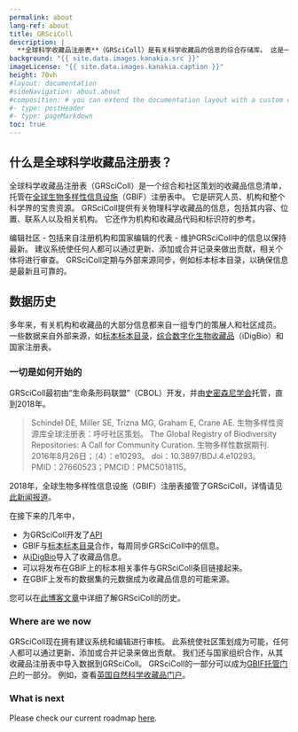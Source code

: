 ```yaml
---
permalink: about
lang-ref: about
title: GRSciColl
description: |
  **全球科学收藏品注册表**（GRSciColl）是有关科学收藏品的信息的综合存储库。 这是一个由“生命条形码联盟”（CBOL）的合作机构之前的工作构建而成的社区驱动的倡议项目。
background: "{{ site.data.images.kanakia.src }}"
imageLicense: "{{ site.data.images.kanakia.caption }}"
height: 70vh
#layout: documentation
#sideNavigation: about.about
#composition: # you can extend the documentation layout with a custom composition
#- type: postHeader
#- type: pageMarkdown
toc: true
---
```


## 什么是全球科学收藏品注册表？

全球科学收藏品注册表（GRSciColl）是一个综合和社区策划的收藏品信息清单，托管在[全球生物多样性信息设施](https://www.gbif.org/)（GBIF）注册表中。 它是研究人员、机构和整个科学界的宝贵资源。 GRSciColl提供有关物理科学收藏品的信息，包括其内容、位置、联系人以及相关机构。 它还作为机构和收藏品代码和标识符的参考。

编辑社区 - 包括来自注册机构和国家编辑的代表 - 维护GRSciColl中的信息以保持最新。 建议系统使任何人都可以通过更新、添加或合并记录来做出贡献，相关个体将进行审查。 GRSciColl定期与外部来源同步，例如标本标本目录，以确保信息是最新且可靠的。


## 数据历史

多年来，有关机构和收藏品的大部分信息都来自一组专门的策展人和社区成员。 一些数据来自外部来源，如[标本标本目录](https://sweetgum.nybg.org/science/ih/)，[综合数字化生物收藏品](https://www.idigbio.org/)（iDigBio）和国家注册表。

### 一切是如何开始的

GRSciColl最初由“生命条形码联盟”（CBOL）开发，并由[史密森尼学会](https://www.si.edu)托管，直到2018年。

> Schindel DE, Miller SE, Trizna MG, Graham E, Crane AE. 生物多样性资源库全球注册表：呼吁社区策划。 The Global Registry of Biodiversity Repositories: A Call for Community Curation. 生物多样性数据期刊. 2016年8月26日；（4）：e10293。 doi：10.3897/BDJ.4.e10293。 PMID：27660523；PMCID：PMC5018115。

2018年，全球生物多样性信息设施（GBIF）注册表接管了GRSciColl，详情请见[此新闻报道](https://www.gbif.org/news/5kyAslpqTVxYqZTwYn1cub/gbif-provides-new-home-for-the-global-registry-of-scientific-collections)。

在接下来的几年中，
* 为GRSciColl开发了[API](/zh/api)
* GBIF与[标本标本目录](https://sweetgum.nybg.org/science/ih/)合作，每周同步GRSciColl中的信息。
* 从[iDigBio](https://www.idigbio.org)导入了收藏品信息。
* 可以将发布在GBIF上的标本相关事件与GRSciColl条目链接起来。
* 在GBIF上发布的数据集的元数据成为收藏品信息的可能来源。

您可以在[此博客文章](https://data-blog.gbif.org/post/grscicoll-2021/)中详细了解GRSciColl的历史。

### Where are we now

GRSciColl现在拥有建议系统和编辑进行审核。 此系统使社区策划成为可能，任何人都可以通过更新、添加或合并记录来做出贡献。 我们还与国家组织合作，从其收藏品注册表中导入数据到GRSciColl。 GRSciColl的一部分可以成为[GBIF托管门户](https://www.gbif.org/hosted-portals)的一部分。 例如，查看[英国自然科学收藏品门户](https://data.dissco-uk.org)。

### What is next

Please check our current roadmap [here](https://github.com/gbif/registry/blob/dev/roadmap-grscicoll.md).
